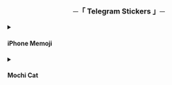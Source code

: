 <h3 align="center">
    ─「 Telegram Stickers 」─
</h3>

<details>
<summary><h4>iPhone Memoji</h4></summary>

<div align="center"> <img src="https://github.com/ikx7a/Stickers/blob/main/Resources/1.jpg">

<b>
• <a href="https://t.me/addstickers/Maxim1XStickers"> iPhone Memoji 1</a> • <a href="https://t.me/addstickers/Maxim3XStickers"> iPhone Memoji 2</a> •

• <a href="https://t.me/addstickers/Maxim4XStickers"> iPhone Memoji 3</a> • <a href="https://t.me/addstickers/Maxim5XStickers"> iPhone Memoji 4</a> • 
<a href="https://t.me/addstickers/Maxim6XStickers"> iPhone Memoji 5</a>

</b>
</div>
</details>
<details>
<summary><h4> Mochi Cat</h4></summary>

<div align="center"> <img src="https://github.com/ikx7a/Stickers/blob/main/Resources/2.jpg">

<b>
• <a href="https://t.me/addstickers/Maxim7XStickers">VOLUME 1</a> • <a href="https://t.me/addstickers/Maxim8XStickers">VOLUME 2</a> •</b>

</div>
</details>
